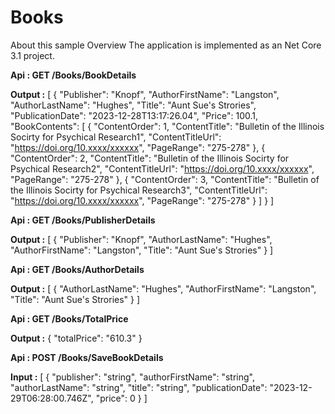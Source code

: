 # Books
About this sample
Overview
The application is implemented as an Net Core 3.1 project.


**Api : GET
/Books/BookDetails**

**Output :**
[
    {
        "Publisher": "Knopf",
        "AuthorFirstName": "Langston",
        "AuthorLastName": "Hughes",
        "Title": "Aunt Sue's Strories",
        "PublicationDate": "2023-12-28T13:17:26.04",
        "Price": 100.1,
        "BookContents": [
            {
                "ContentOrder": 1,
                "ContentTitle": "Bulletin of the Illinois Socirty for Psychical Research1",
                "ContentTitleUrl": "https://doi.org/10.xxxx/xxxxxx",
                "PageRange": "275-278"
            },
            {
                "ContentOrder": 2,
                "ContentTitle": "Bulletin of the Illinois Socirty for Psychical Research2",
                "ContentTitleUrl": "https://doi.org/10.xxxx/xxxxxx",
                "PageRange": "275-278"
            },
            {
                "ContentOrder": 3,
                "ContentTitle": "Bulletin of the Illinois Socirty for Psychical Research3",
                "ContentTitleUrl": "https://doi.org/10.xxxx/xxxxxx",
                "PageRange": "275-278"
            }
        ]
    }
]

**Api : GET
/Books/PublisherDetails**

**Output :**
[
    {
        "Publisher": "Knopf",
        "AuthorLastName": "Hughes",
        "AuthorFirstName": "Langston",
        "Title": "Aunt Sue's Strories"
    }
]

**Api : GET
/Books/AuthorDetails**

**Output :**
[
    {
        "AuthorLastName": "Hughes",
        "AuthorFirstName": "Langston",
        "Title": "Aunt Sue's Strories"
    }
]

**Api : GET
/Books/TotalPrice**

**Output :** 
{
  "totalPrice": "610.3"
}

**Api : POST
/Books/SaveBookDetails**

**Input :**
[
  {
    "publisher": "string",
    "authorFirstName": "string",
    "authorLastName": "string",
    "title": "string",
    "publicationDate": "2023-12-29T06:28:00.746Z",
    "price": 0
  }
]

